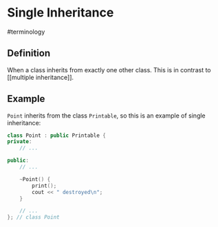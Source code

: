 # Single Inheritance
#terminology

## Definition
When a class inherits from exactly one other class. This is in contrast to [[multiple inheritance]].

## Example
`Point` inherits from the class `Printable`, so this is an example of single inheritance:
```cpp
class Point : public Printable {
private:
    // ... 

public:
    // ...

    ~Point() {
        print();
        cout << " destroyed\n";
    }

    // ...
}; // class Point
```